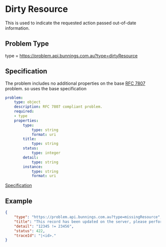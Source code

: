 # Dirty Resource

This is used to indicate the requested action passed out-of-date information.

## Problem Type

type = https://problem.api.bunnings.com.au?type=dirtyResource

## Specification

The problem includes no additional properties on the base [RFC 7807](https://tools.ietf.org/html/rfc7807) problem.
so uses the base specification

```yaml
problem:
    type: object
    description: RFC 7807 compliant problem.
    required:
    - type
    properties:
        type:
            type: string
            format: uri
        title:
            type: string
        status:
            type: integer
        detail:
            type: string
        instance:
            type: string
            format: uri
```
[Specification](./problem.yaml)

## Example

```json
{
    "type": "https://problem.api.bunnings.com.au?type=missingResource",
    "title": "This record has been updated on the server, please perform the request again",
    "detail": "12345 != 23456",
    "status": 422,
    "traceId": "|<id>."
}
```	